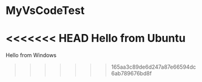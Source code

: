 # MyVsCodeTest
<<<<<<< HEAD
Hello from Ubuntu
=======
Hello from Windows
>>>>>>> 165aa3c89de6d247a87e66594dc6ab789676bd8f
